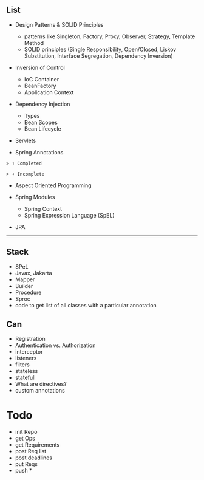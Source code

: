 ## List
- Design Patterns & SOLID Principles
  - patterns like Singleton, Factory, Proxy, Observer, Strategy, Template Method
  - SOLID principles (Single Responsibility, Open/Closed, Liskov Substitution, Interface Segregation, Dependency Inversion)

- Inversion of Control
  - IoC Container
  - BeanFactory
  - Application Context

- Dependency Injection
  - Types
  - Bean Scopes
  - Bean Lifecycle

- Servlets

- Spring Annotations

```
> ⬆️ Completed

> ⬇️ Incomplete
```

- Aspect Oriented Programming

- Spring Modules
  - Spring Context
  - Spring Expression Language (SpEL)



- JPA




---

## Stack
- SPeL
- Javax, Jakarta
- Mapper
- Builder
- Procedure
- Sproc
- code to get list of all classes with a particular annotation






## Can
- Registration
- Authentication vs. Authorization
- interceptor
- listeners
- filters
- stateless
- statefull
- What are directives?
- custom annotations




# Todo
- init Repo
- get Ops
- get Requirements
- post Req list
- post deadlines
- put Reqs
- push *